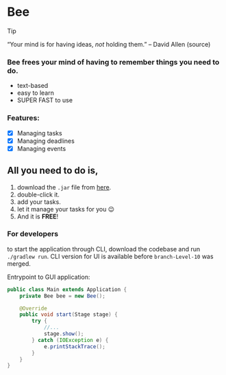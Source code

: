 # Bee #
> [!TIP] 
> “Your mind is for having ideas, _not_ holding them.” – David Allen (source)

### Bee frees your mind of having to remember things you need to do. ###
- text-based
- easy to learn
- SUPER FAST to use

### Features: ###

- [x] Managing tasks
- [x] Managing deadlines 
- [x] Managing events

## All you need to do is, ##

1. download the `.jar` file from [here](https://github.com/celeschai/ip/releases).
2. double-click it.
3. add your tasks.
4. let it manage your tasks for you 😉
5. And it is **FREE**!

### For developers ###
to start the application through CLI, download the codebase and run `./gradlew run`.
CLI version for UI is available before `branch-Level-10` was merged.

Entrypoint to GUI application:
```java
public class Main extends Application {
    private Bee bee = new Bee();

    @Override
    public void start(Stage stage) {
        try {
            //...
            stage.show();
        } catch (IOException e) {
            e.printStackTrace();
        }
    }
}
```